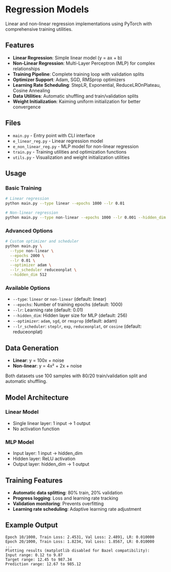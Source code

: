 # Regression Models

Linear and non-linear regression implementations using PyTorch with comprehensive training utilities.

## Features

- **Linear Regression**: Simple linear model (y = ax + b)
- **Non-Linear Regression**: Multi-Layer Perceptron (MLP) for complex relationships
- **Training Pipeline**: Complete training loop with validation splits
- **Optimizer Support**: Adam, SGD, RMSprop optimizers
- **Learning Rate Scheduling**: StepLR, Exponential, ReduceLROnPlateau, Cosine Annealing
- **Data Utilities**: Automatic shuffling and train/validation splits
- **Weight Initialization**: Kaiming uniform initialization for better convergence

## Files

- `main.py` - Entry point with CLI interface
- `e_linear_reg.py` - Linear regression model
- `e_non_linear_reg.py` - MLP model for non-linear regression
- `train.py` - Training utilities and optimization functions
- `utils.py` - Visualization and weight initialization utilities

## Usage

### Basic Training

```bash
# Linear regression
python main.py --type linear --epochs 1000 --lr 0.01

# Non-linear regression
python main.py --type non-linear --epochs 1000 --lr 0.001 --hidden_dim 256
```

### Advanced Options

```bash
# Custom optimizer and scheduler
python main.py \
  --type non-linear \
  --epochs 2000 \
  --lr 0.01 \
  --optimizer adam \
  --lr_scheduler reduceonplat \
  --hidden_dim 512
```

### Available Options

- `--type`: `linear` or `non-linear` (default: linear)
- `--epochs`: Number of training epochs (default: 1000)
- `--lr`: Learning rate (default: 0.01)
- `--hidden_dim`: Hidden layer size for MLP (default: 256)
- `--optimizer`: `adam`, `sgd`, or `rmsprop` (default: adam)
- `--lr_scheduler`: `steplr`, `exp`, `reduceonplat`, or `cosine` (default: reduceonplat)

## Data Generation

- **Linear**: y = 100x + noise
- **Non-linear**: y = 4x² + 2x + noise

Both datasets use 100 samples with 80/20 train/validation split and automatic shuffling.

## Model Architecture

### Linear Model
- Single linear layer: 1 input → 1 output
- No activation function

### MLP Model
- Input layer: 1 input → hidden_dim
- Hidden layer: ReLU activation
- Output layer: hidden_dim → 1 output

## Training Features

- **Automatic data splitting**: 80% train, 20% validation
- **Progress logging**: Loss and learning rate tracking
- **Validation monitoring**: Prevents overfitting
- **Learning rate scheduling**: Adaptive learning rate adjustment

## Example Output

```
Epoch 10/1000, Train Loss: 2.4531, Val Loss: 2.4891, LR: 0.010000
Epoch 20/1000, Train Loss: 1.8234, Val Loss: 1.8567, LR: 0.010000
...
Plotting results (matplotlib disabled for Bazel compatibility):
Input range: 0.12 to 9.87
Target range: 12.45 to 987.34
Prediction range: 12.67 to 985.12
```